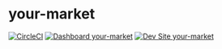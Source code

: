 # your-market

[![CircleCI](https://circleci.com/gh/jtaylordwd/your-market.svg?style=shield)](https://circleci.com/gh/jtaylordwd/your-market)
[![Dashboard your-market](https://img.shields.io/badge/dashboard-your_market-yellow.svg)](https://dashboard.pantheon.io/sites/7236e166-f620-4624-b1ed-31e44444e02a#dev/code)
[![Dev Site your-market](https://img.shields.io/badge/site-your_market-blue.svg)](http://dev-your-market.pantheonsite.io/)